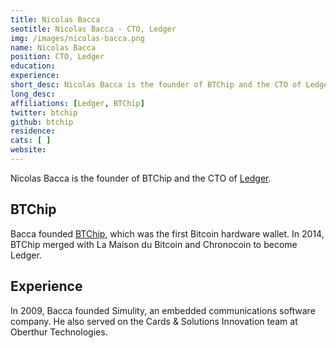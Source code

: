 ```yaml
---
title: Nicolas Bacca
seotitle: Nicolas Bacca - CTO, Ledger
img: /images/nicolas-bacca.png
name: Nicolas Bacca
position: CTO, Ledger
education: 
experience: 
short_desc: Nicolas Bacca is the founder of BTChip and the CTO of Ledger.
long_desc: 
affiliations: [Ledger, BTChip]
twitter: btchip
github: btchip
residence: 
cats: [ ]
website: 
---
```

Nicolas Bacca is the founder of BTChip and the CTO of [Ledger](/ledger/). 

## BTChip

Bacca founded [BTChip](https://hardwarewallet.com/), which was the first Bitcoin hardware wallet. In 2014, BTChip merged with La Maison du Bitcoin and Chronocoin to become Ledger. 

## Experience

In 2009, Bacca founded Simulity, an embedded communications software company. He also served on the Cards & Solutions Innovation team at Oberthur Technologies. 